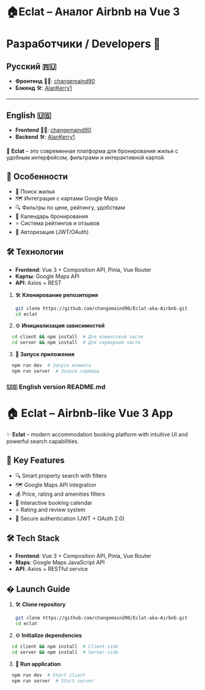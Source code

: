 # 🏠Eclat – Аналог Airbnb на Vue 3  

# Разработчики / Developers 🚀

## Русский 🇷🇺

- **Фронтенд** 👩‍💻: [changemaind90](https://github.com/changemaind90)  
- **Бэкенд** 🛠️: [AlanKerry1](https://github.com/AlanKerry1)  

---

## English 🇺🇸

- **Frontend** 👩‍💻: [changemaind90](https://github.com/changemaind90)  
- **Backend** 🛠️: [AlanKerry1](https://github.com/AlanKerry1)  

🚀 **Eclat** – это современная платформа для бронирования жилья с удобным интерфейсом, фильтрами и интерактивной картой.  

## 🌟 Особенности  

- 🏡 Поиск жилья 
- 🗺️ Интеграция с картами Google Maps 
- 🔍 Фильтры по цене, рейтингу, удобствам  
- 📅 Календарь бронирования  
- ⭐ Система рейтингов и отзывов  
- 🔐 Авторизация (JWT/OAuth)  

## 🛠 Технологии  

- **Frontend**: Vue 3 + Composition API, Pinia, Vue Router  
- **Карты**: Google Maps API  
- **API**: Axios + REST 

1. 🛠 **Клонирование репозитория**  
   ```bash
   git clone https://github.com/changemaind90/Eclat-aka-Airbnb.git
   cd eclat
2. ⚙️ **Инициализация зависимостей**
```bash
  cd client && npm install  # Для клиентской части
  cd server && npm install  # Для серверной части
```

3. **🏃 Запуск приложения**
```bash
  npm run dev  # Запуск клиента
  npm run server  # Запуск сервера
```

### 🇺🇸 English version README.md

# 🏠 Eclat – Airbnb-like Vue 3 App  

✨ **Eclat** – modern accommodation booking platform with intuitive UI and powerful search capabilities.

## 🌟 Key Features  

- 🔍 Smart property search with filters  
- 🗺️ Google Maps API integration  
- 💰 Price, rating and amenities filters  
- 📅 Interactive booking calendar  
- ⭐ Rating and review system  
- 🔐 Secure authentication (JWT + OAuth 2.0)  

## 🛠 Tech Stack  

- **Frontend**: Vue 3 + Composition API, Pinia, Vue Router 
- **Maps**: Google Maps JavaScript API  
- **API**: Axios + RESTful service  

## � Launch Guide  

1. 🛠 **Clone repository**  
   ```bash
   git clone https://github.com/changemaind90/Eclat-aka-Airbnb.git
   cd eclat


2. ⚙️ **Initialize dependencies**
```bash
  cd client && npm install  # Client-side
  cd server && npm install  # Server-side
```

3. **🏃 Run application**
```bash
  npm run dev  # Start client
  npm run server  # Start server
```
